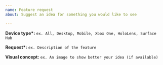 ```yaml
---
name: Feature request
about: Suggest an idea for something you would like to see

---
```


<b>Device type*:</b>
`ex. All, Desktop, Mobile, Xbox One, HoloLens, Surface Hub`

<b>Request*:</b>
`ex. Description of the feature`

<b>Visual concept:</b>
`ex. An image to show better your idea (if available)`
